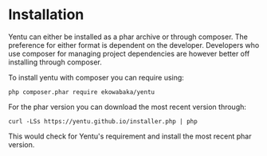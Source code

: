 Installation
============
Yentu can either be installed as a phar archive or through composer. The
preference for either format is dependent on the developer. Developers who use
composer for managing project dependencies are however better off installing 
through composer.

To install yentu with composer you can require using:

    php composer.phar require ekowabaka/yentu

For the phar version you can download the most recent version through:

    curl -LSs https://yentu.github.io/installer.php | php

This would check for Yentu's requirement and install the most recent phar 
version.
